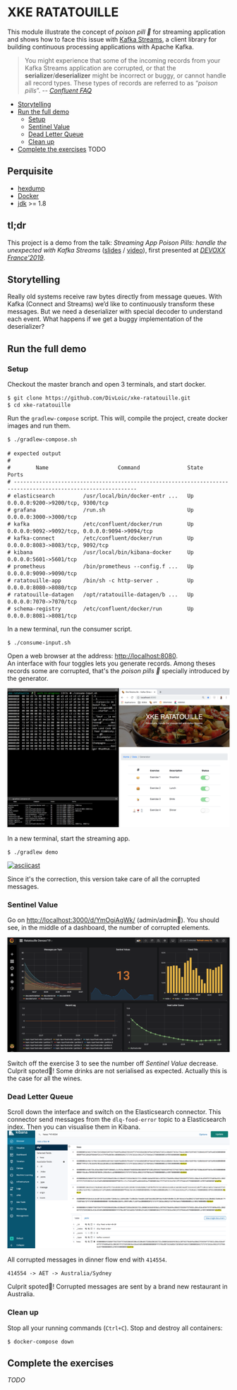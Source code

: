 # XKE RATATOUILLE

This module illustrate the concept of *poison pill 💊* for streaming application and shows how to face this issue with 
[Kafka Streams](https://kafka.apache.org/documentation/streams/), a client library for building continuous processing 
applications with Apache Kafka.  

> You might experience that some of the incoming records from your Kafka Streams application are corrupted, 
or that the **serializer**/**deserializer** might be incorrect or buggy, or cannot handle all record types. 
These types of records are referred to as “*poison pills*”.
-- _[Confluent FAQ](https://docs.confluent.io/current/streams/faq.html#failure-and-exception-handling)_  

- [Storytelling](#Storytelling)
- [Run the full demo](#Run-the-full-demo)
  - [Setup](#Setup)
  - [Sentinel Value](#Sentinel-Value)
  - [Dead Letter Queue](#Dead-Letter-Queue)
  - [Clean up](#Clean-up)
- [Complete the exercises](#) TODO

## Perquisite

- [hexdump](http://man7.org/linux/man-pages/man1/hexdump.1.html) 
- [Docker](https://www.docker.com/)
- [jdk](https://openjdk.java.net/) >= 1.8

## tl;dr
This project is a demo from the talk: _Streaming App Poison Pills: handle the unexpected with Kafka Streams_
([slides](https://speakerdeck.com/loicdivad/poison-pills-handle-the-unexpected-with-kafka-streams) / [video](https://www.youtube.com/watch?v=DTEext4DUN0)),
first presented at _[DEVOXX France'2019](https://www.devoxx.fr/)_. 

## Storytelling

Really old systems receive raw bytes directly from message queues. With Kafka (Connect and Streams) we’d like to 
continuously transform these messages. But we need a deserializer with special decoder to understand each event.
What happens if we get a buggy implementation of the deserializer?

## Run the full demo

### Setup
Checkout the master branch and open 3 terminals, and start docker.

```{bash}
$ git clone https://github.com/DivLoic/xke-ratatouille.git
$ cd xke-ratatouille
```

Run the `gradlew-compose` script. This will, compile the project, create docker images and run them.

```{bash}
$ ./gradlew-compose.sh

# expected output
#
#        Name                      Command               State                       Ports
# -------------------------------------------------------------------------------------------------------------
# elasticsearch         /usr/local/bin/docker-entr ...   Up      0.0.0.0:9200->9200/tcp, 9300/tcp
# grafana               /run.sh                          Up      0.0.0.0:3000->3000/tcp
# kafka                 /etc/confluent/docker/run        Up      0.0.0.0:9092->9092/tcp, 0.0.0.0:9094->9094/tcp
# kafka-connect         /etc/confluent/docker/run        Up      0.0.0.0:8083->8083/tcp, 9092/tcp
# kibana                /usr/local/bin/kibana-docker     Up      0.0.0.0:5601->5601/tcp
# prometheus            /bin/prometheus --config.f ...   Up      0.0.0.0:9090->9090/tcp
# ratatouille-app       /bin/sh -c http-server .         Up      0.0.0.0:8080->8080/tcp
# ratatouille-datagen   /opt/ratatouille-datagen/b ...   Up      0.0.0.0:7070->7070/tcp
# schema-registry       /etc/confluent/docker/run        Up      0.0.0.0:8081->8081/tcp
``` 

In a new terminal, run the consumer script.

```${bash}
$ ./consume-input.sh
```

Open a web browser at the address: [http://localhost:8080](http://localhost:8080/app/index.html).   
An interface with four toggles lets you generate records. Among theses records some are corrupted,
that's the *poison pills 💊* specially introduced by the generator.  

![Record generator](docs/generator.png)  

In a new terminal, start the streaming app.

```${bash}
$ ./gradlew demo
```
[![asciicast](https://asciinema.org/a/xEhjhc5JomMpnXqLEtV1SslZ1.svg)](https://asciinema.org/a/xEhjhc5JomMpnXqLEtV1SslZ1)

Since it's the correction, this version take care of all the corrupted messages.

### Sentinel Value
Go on [http://localhost:3000/d/YmOgiAgWk/](http://localhost:3000/d/YmOgiAgWk/ratatouille-devoxx19?orgId=1&refresh=5s)
(admin/admin🤫). You should see, in the middle of a dashboard, the number of corrupted elements.

![Record generator](docs/grafana.png)  

Switch off the exercise 3 to see the number off *Sentinel Value* decrease.   
Culprit spoted🎉! Some drinks are not serialised as expected. Actually this is the case for all the wines.    

### Dead Letter Queue
Scroll down the interface and switch on the Elasticsearch connector. This connector send messages from the 
`dlq-food-error` topic to a Elasticsearch index. Then you can visualise them in Kibana. 
![Record generator](docs/kibana.png)  

All corrupted messages in dinner flow end with `414554`. 
```{text}
414554 -> AET -> Australia/Sydney
```
Culprit spoted🎉! Corrupted messages are sent by a brand new restaurant in Australia.  

### Clean up
Stop all your running commands (`Ctrl+C`). Stop and destroy all containers:

```
$ docker-compose down
```

## Complete the exercises

_TODO_
